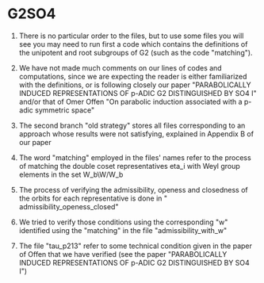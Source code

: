 # G2SO4
1) There is no particular order to the files, but to use some files you will see you may need to run first a code which contains the definitions of the unipotent and root subgroups of G2 (such as the code "matching"). 
 
2) We have not made much comments on our lines of codes and computations, since we are expecting the reader is either familiarized with the definitions, or is following closely our paper "PARABOLICALLY INDUCED REPRESENTATIONS OF p-ADIC G2 DISTINGUISHED BY SO4 I" and/or that of Omer Offen "On parabolic induction associated with a p-adic symmetric space"

3) The second branch "old strategy" stores all files corresponding to an approach whose results were not satisfying, explained in Appendix B of our paper

4) The word "matching" employed in the files' names refer to the process of matching the double coset representatives eta_i with Weyl group elements in the set W_b\W/W_b
5) The process of verifying the admissibility, openess and closedness of the orbits for each representative is done in "
admissibility_openess_closed"
6) We tried to verify those conditions using the corresponding "w" identified using the "matching" in the file "admissibility_with_w"
7) The file "tau_p213" refer to some technical condition given in the paper of Offen that we have verified (see the paper "PARABOLICALLY INDUCED REPRESENTATIONS OF p-ADIC G2 DISTINGUISHED BY SO4 I")
